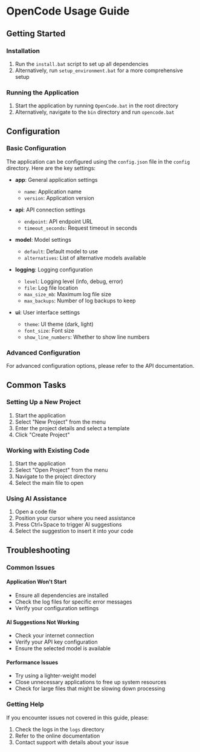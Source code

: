 # OpenCode Usage Guide

## Getting Started

### Installation
1. Run the `install.bat` script to set up all dependencies
2. Alternatively, run `setup_environment.bat` for a more comprehensive setup

### Running the Application
1. Start the application by running `OpenCode.bat` in the root directory
2. Alternatively, navigate to the `bin` directory and run `opencode.bat`

## Configuration

### Basic Configuration
The application can be configured using the `config.json` file in the `config` directory. Here are the key settings:

- **app**: General application settings
  - `name`: Application name
  - `version`: Application version

- **api**: API connection settings
  - `endpoint`: API endpoint URL
  - `timeout_seconds`: Request timeout in seconds

- **model**: Model settings
  - `default`: Default model to use
  - `alternatives`: List of alternative models available

- **logging**: Logging configuration
  - `level`: Logging level (info, debug, error)
  - `file`: Log file location
  - `max_size_mb`: Maximum log file size
  - `max_backups`: Number of log backups to keep

- **ui**: User interface settings
  - `theme`: UI theme (dark, light)
  - `font_size`: Font size
  - `show_line_numbers`: Whether to show line numbers

### Advanced Configuration
For advanced configuration options, please refer to the API documentation.

## Common Tasks

### Setting Up a New Project
1. Start the application
2. Select "New Project" from the menu
3. Enter the project details and select a template
4. Click "Create Project"

### Working with Existing Code
1. Start the application
2. Select "Open Project" from the menu
3. Navigate to the project directory
4. Select the main file to open

### Using AI Assistance
1. Open a code file
2. Position your cursor where you need assistance
3. Press Ctrl+Space to trigger AI suggestions
4. Select the suggestion to insert it into your code

## Troubleshooting

### Common Issues

#### Application Won't Start
- Ensure all dependencies are installed
- Check the log files for specific error messages
- Verify your configuration settings

#### AI Suggestions Not Working
- Check your internet connection
- Verify your API key configuration
- Ensure the selected model is available

#### Performance Issues
- Try using a lighter-weight model
- Close unnecessary applications to free up system resources
- Check for large files that might be slowing down processing

### Getting Help
If you encounter issues not covered in this guide, please:
1. Check the logs in the `logs` directory
2. Refer to the online documentation
3. Contact support with details about your issue
